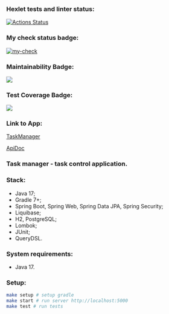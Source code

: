 ### Hexlet tests and linter status:
[![Actions Status](https://github.com/andreevmo/java-project-73/workflows/hexlet-check/badge.svg)](https://github.com/andreevmo/java-project-73/actions)

### My check status badge:
[![my-check](https://github.com/andreevmo/java-project-73/actions/workflows/my-check.yml/badge.svg)](https://github.com/andreevmo/java-project-73/actions/workflows/my-check.yml)

### Maintainability Badge:
<a href="https://codeclimate.com/github/andreevmo/java-project-73/maintainability"><img src="https://api.codeclimate.com/v1/badges/6b3030364e5e5cd0c1cf/maintainability" /></a>

### Test Coverage Badge:
<a href="https://codeclimate.com/github/andreevmo/java-project-73/test_coverage"><img src="https://api.codeclimate.com/v1/badges/6b3030364e5e5cd0c1cf/test_coverage" /></a>

### Link to App:
[TaskManager](https://my-spring-web.onrender.com)

[ApiDoc](https://my-spring-web.onrender.com/swagger-ui.html)

### Task manager - task control application.

### Stack:

- Java 17;
- Gradle 7+;
- Spring Boot, Spring Web, Spring Data JPA, Spring Security;
- Liquibase;
- H2, PostgreSQL;
- Lombok;
- JUnit;
- QueryDSL.

### System requirements:
- Java 17.

### Setup:
```sh
make setup # setup gradle
make start # run server http://localhost:5000
make test # run tests
```

